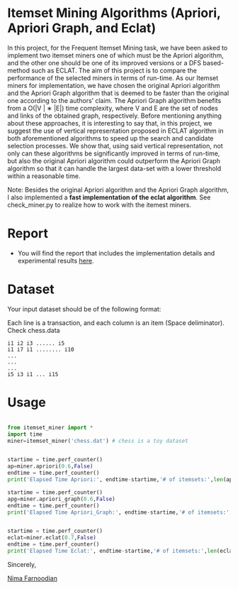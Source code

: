 # Itemset Mining Algorithms (Apriori, Apriori Graph, and Eclat)

In this project, for the Frequent Itemset Mining task, we have been asked to implement two itemset miners
one of which must be the Apriori algorithm, and the other one should be one of its improved versions or a
DFS based-method such as ECLAT. The aim of this project is to compare the performance of the selected
miners in terms of run-time. As our Itemset miners for implementation, we have chosen the original Apriori algorithm and
the Apriori Graph algorithm that is deemed to be faster than the original one according to the authors’
claim. The Apriori Graph algorithm benefits from a O(|V | ∗ |E|) time complexity, where V and E are the set
of nodes and links of the obtained graph, respectively. Before mentioning anything about these approaches,
it is interesting to say that, in this project, we suggest the use of vertical representation proposed in ECLAT
algorithm in both aforementioned algorithms to speed up the search and candidate selection processes. We
show that, using said vertical representation, not only can these algorithms be significantly improved in terms
of run-time, but also the original Apriori algorithm could outperform the Apriori Graph algorithm so that it
can handle the largest data-set with a lower threshold within a reasonable time.

Note: Besides the original Apriori algorithm and the Apriori Graph algorithm, I also implemented a **fast implementation of the eclat algorithm**. See check_miner.py to realize how to work with the itemest miners.

# Report 
- You will find the report that includes the implementation details and experimental results [here](PatternMining_Proj1.pdf).
# Dataset

Your input dataset should be of the following format:

Each line is a transaction, and each column is an item (Space deliminator). Check chess.data
```
i1 i2 i3 ...... i5
i1 i7 i1 ........ i10
...
...
...
i5 i3 i1 ... i15
```
# Usage 

``` python

from itemset_miner import *
import time
miner=itemset_miner('chess.dat') # chess is a toy dataset


startime = time.perf_counter()
ap=miner.apriori(0.6,False)
endtime = time.perf_counter()
print('Elapsed Time Apriori:', endtime-startime,'# of itemsets:',len(ap))

startime = time.perf_counter()
apg=miner.apriori_graph(0.6,False)
endtime = time.perf_counter()
print('Elapsed Time Apriori_Graph:', endtime-startime,'# of itemsets:',len(apg))


startime = time.perf_counter()
eclat=miner.eclat(0.7,False)
endtime = time.perf_counter()
print('Elapsed Time Eclat:', endtime-startime,'# of itemsets:',len(eclat))

```

Sincerely,

[Nima Farnoodian](mailto:nima.farnoodian@outlook.com)
